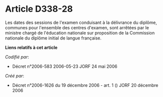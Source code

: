 # Article D338-28

Les dates des sessions de l'examen conduisant à la délivrance du diplôme, communes pour l'ensemble des centres d'examen, sont
arrêtées par le ministre chargé de l'éducation nationale sur proposition de la Commission nationale du diplôme initial de
langue française.

**Liens relatifs à cet article**

_Codifié par_:

  - Décret n°2006-583 2006-05-23 JORF 24 mai 2006

_Créé par_:

  - Décret n°2006-1626 du 19 décembre 2006 - art. 1 () JORF 20 décembre 2006
